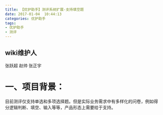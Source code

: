 ```yaml
---
title: 【优护助手】测评系统扩展-支持填空题
date: 2017-01-04  10:44:13
categories: 优护助手
tags:
- 优护助手
- 测评
---
```



## wiki维护人
张跃超  赵帅   张正宇

# 一、项目背景：
目前测评仅支持单选和多项选择题。但是实际业务需求中有多样化的问卷，例如得分逻辑判断、填空、输入等等，产品形态上需要给于支持。
<!--more-->



